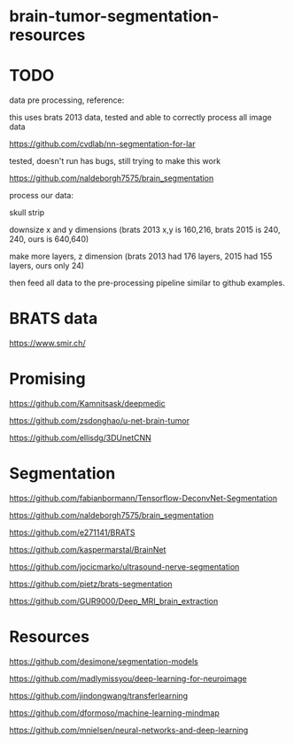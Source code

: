 # brain-tumor-segmentation-resources

# TODO
data pre processing, reference:

this uses brats 2013 data, tested and able to correctly process all image data

https://github.com/cvdlab/nn-segmentation-for-lar

tested, doesn't run has bugs, still trying to make this work

https://github.com/naldeborgh7575/brain_segmentation

process our data:

skull strip

downsize x and y dimensions (brats 2013 x,y is 160,216, brats 2015 is 240, 240, ours is 640,640)

make more layers, z dimension (brats 2013 had 176 layers, 2015 had 155 layers, ours only 24)

then feed all data to the pre-processing pipeline similar to github examples.

# BRATS data
https://www.smir.ch/

# Promising
https://github.com/Kamnitsask/deepmedic

https://github.com/zsdonghao/u-net-brain-tumor

https://github.com/ellisdg/3DUnetCNN

# Segmentation
https://github.com/fabianbormann/Tensorflow-DeconvNet-Segmentation

https://github.com/naldeborgh7575/brain_segmentation

https://github.com/e271141/BRATS

https://github.com/kaspermarstal/BrainNet

https://github.com/jocicmarko/ultrasound-nerve-segmentation

https://github.com/pietz/brats-segmentation

https://github.com/GUR9000/Deep_MRI_brain_extraction


# Resources
https://github.com/desimone/segmentation-models

https://github.com/madlymissyou/deep-learning-for-neuroimage

https://github.com/jindongwang/transferlearning

https://github.com/dformoso/machine-learning-mindmap

https://github.com/mnielsen/neural-networks-and-deep-learning
